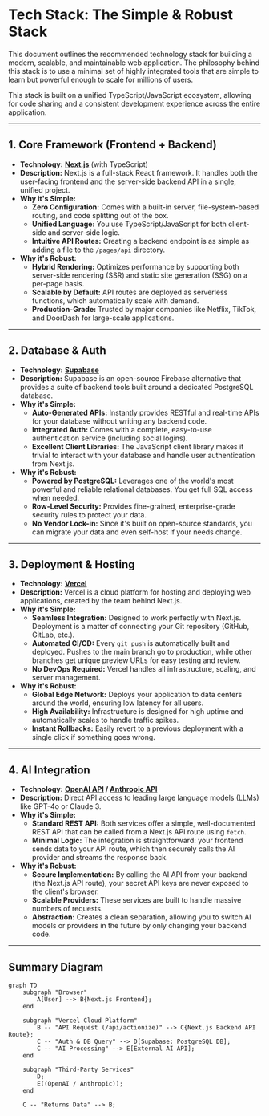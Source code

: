 # Tech Stack: The Simple & Robust Stack

This document outlines the recommended technology stack for building a modern, scalable, and maintainable web application. The philosophy behind this stack is to use a minimal set of highly integrated tools that are simple to learn but powerful enough to scale for millions of users.

This stack is built on a unified TypeScript/JavaScript ecosystem, allowing for code sharing and a consistent development experience across the entire application.

---

## 1. Core Framework (Frontend + Backend)

*   **Technology:** **[Next.js](https://nextjs.org/)** (with TypeScript)
*   **Description:** Next.js is a full-stack React framework. It handles both the user-facing frontend and the server-side backend API in a single, unified project.
*   **Why it's Simple:**
    *   **Zero Configuration:** Comes with a built-in server, file-system-based routing, and code splitting out of the box.
    *   **Unified Language:** You use TypeScript/JavaScript for both client-side and server-side logic.
    *   **Intuitive API Routes:** Creating a backend endpoint is as simple as adding a file to the `/pages/api` directory.
*   **Why it's Robust:**
    *   **Hybrid Rendering:** Optimizes performance by supporting both server-side rendering (SSR) and static site generation (SSG) on a per-page basis.
    *   **Scalable by Default:** API routes are deployed as serverless functions, which automatically scale with demand.
    *   **Production-Grade:** Trusted by major companies like Netflix, TikTok, and DoorDash for large-scale applications.

---

## 2. Database & Auth

*   **Technology:** **[Supabase](https://supabase.com/)**
*   **Description:** Supabase is an open-source Firebase alternative that provides a suite of backend tools built around a dedicated PostgreSQL database.
*   **Why it's Simple:**
    *   **Auto-Generated APIs:** Instantly provides RESTful and real-time APIs for your database without writing any backend code.
    *   **Integrated Auth:** Comes with a complete, easy-to-use authentication service (including social logins).
    *   **Excellent Client Libraries:** The JavaScript client library makes it trivial to interact with your database and handle user authentication from Next.js.
*   **Why it's Robust:**
    *   **Powered by PostgreSQL:** Leverages one of the world's most powerful and reliable relational databases. You get full SQL access when needed.
    *   **Row-Level Security:** Provides fine-grained, enterprise-grade security rules to protect your data.
    *   **No Vendor Lock-in:** Since it's built on open-source standards, you can migrate your data and even self-host if your needs change.

---

## 3. Deployment & Hosting

*   **Technology:** **[Vercel](https://vercel.com/)**
*   **Description:** Vercel is a cloud platform for hosting and deploying web applications, created by the team behind Next.js.
*   **Why it's Simple:**
    *   **Seamless Integration:** Designed to work perfectly with Next.js. Deployment is a matter of connecting your Git repository (GitHub, GitLab, etc.).
    *   **Automated CI/CD:** Every `git push` is automatically built and deployed. Pushes to the main branch go to production, while other branches get unique preview URLs for easy testing and review.
    *   **No DevOps Required:** Vercel handles all infrastructure, scaling, and server management.
*   **Why it's Robust:**
    *   **Global Edge Network:** Deploys your application to data centers around the world, ensuring low latency for all users.
    *   **High Availability:** Infrastructure is designed for high uptime and automatically scales to handle traffic spikes.
    *   **Instant Rollbacks:** Easily revert to a previous deployment with a single click if something goes wrong.

---

## 4. AI Integration

*   **Technology:** **[OpenAI API](https://openai.com/blog/openai-api) / [Anthropic API](https://www.anthropic.com/product)**
*   **Description:** Direct API access to leading large language models (LLMs) like GPT-4o or Claude 3.
*   **Why it's Simple:**
    *   **Standard REST API:** Both services offer a simple, well-documented REST API that can be called from a Next.js API route using `fetch`.
    *   **Minimal Logic:** The integration is straightforward: your frontend sends data to your API route, which then securely calls the AI provider and streams the response back.
*   **Why it's Robust:**
    *   **Secure Implementation:** By calling the AI API from your backend (the Next.js API route), your secret API keys are never exposed to the client's browser.
    *   **Scalable Providers:** These services are built to handle massive numbers of requests.
    *   **Abstraction:** Creates a clean separation, allowing you to switch AI models or providers in the future by only changing your backend code.

---

## Summary Diagram

```mermaid
graph TD
    subgraph "Browser"
        A[User] --> B{Next.js Frontend};
    end

    subgraph "Vercel Cloud Platform"
        B -- "API Request (/api/actionize)" --> C{Next.js Backend API Route};
        C -- "Auth & DB Query" --> D[Supabase: PostgreSQL DB];
        C -- "AI Processing" --> E[External AI API];
    end

    subgraph "Third-Party Services"
        D;
        E((OpenAI / Anthropic));
    end

    C -- "Returns Data" --> B;